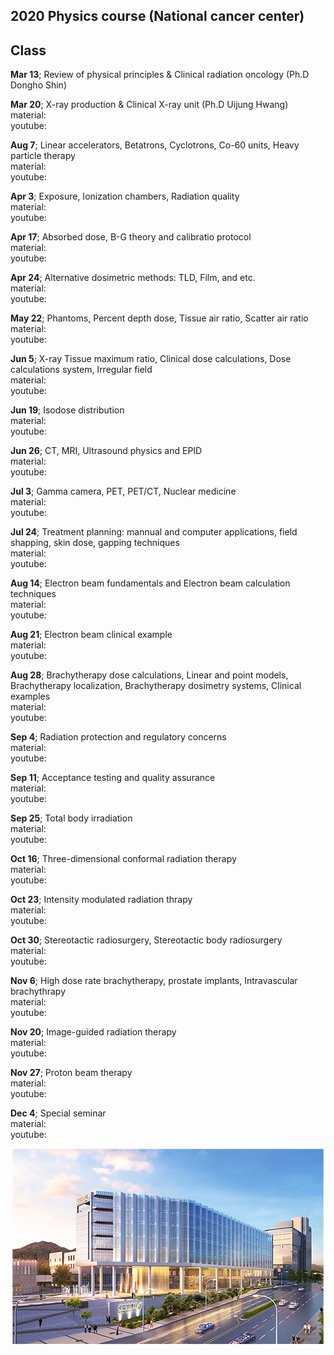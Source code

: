 ## 2020 Physics course (National cancer center)
  
  
## Class 
**Mar 13**; Review of physical principles & Clinical radiation oncology (Ph.D Dongho Shin)<br/>
  
**Mar 20**; X-ray production & Clinical X-ray unit (Ph.D Uijung Hwang)<br/>
material:<br/>
youtube: <br/>
	  
**Aug 7**; Linear accelerators, Betatrons, Cyclotrons, Co-60 units, Heavy particle therapy<br/>
material:<br/>
youtube: <br/>
	  
**Apr 3**; Exposure, Ionization chambers, Radiation quality<br/>
material:<br/>
youtube: <br/>
	  
**Apr 17**; Absorbed dose, B-G theory and calibratio protocol<br/>
material:<br/>
youtube: <br/>
	  
**Apr 24**; Alternative dosimetric methods: TLD, Film, and etc.<br/>
material:<br/>
youtube: <br/>
	  
**May 22**; Phantoms, Percent depth dose, Tissue air ratio, Scatter air ratio<br/>
material:<br/>
youtube: <br/>
	  
**Jun 5**; X-ray Tissue maximum ratio, Clinical dose calculations, Dose calculations system, Irregular field<br/>
material:<br/>
youtube: <br/>
	  
**Jun 19**; Isodose distribution<br/>
material:<br/>
youtube: <br/>
	  
**Jun 26**; CT, MRI, Ultrasound physics and EPID<br/>
material:<br/>
youtube: <br/>
	  
**Jul 3**; Gamma camera, PET, PET/CT, Nuclear medicine<br/>
material:<br/>
youtube: <br/>
	  
**Jul 24**; Treatment planning: mannual and computer applications, field shapping, skin dose, gapping techniques<br/>
material:<br/>
youtube: <br/>
	  
**Aug 14**; Electron beam fundamentals and Electron beam calculation techniques<br/>
material:<br/>
youtube: <br/>
	  
**Aug 21**; Electron beam clinical example<br/>
material:<br/>
youtube: <br/>
		  
**Aug 28**; Brachytherapy dose calculations, Linear and point models, Brachytherapy localization, Brachytherapy dosimetry systems, Clinical examples<br/>
material:<br/>
youtube: <br/>
		  
**Sep 4**; Radiation protection and regulatory concerns<br/>
material:<br/>
youtube: <br/>
		  
**Sep 11**; Acceptance testing and quality assurance<br/>
material:<br/>
youtube: <br/>
		  
**Sep 25**; Total body irradiation<br/>
material:<br/>
youtube: <br/>
		  
**Oct 16**; Three-dimensional conformal radiation therapy<br/>
material:<br/>
youtube: <br/>
		  
**Oct 23**; Intensity modulated radiation thrapy<br/>
material:<br/>
youtube: <br/>
		  
**Oct 30**; Stereotactic radiosurgery, Stereotactic body radiosurgery<br/>
material:<br/>
youtube: <br/>
		  
**Nov 6**; High dose rate brachytherapy, prostate implants, Intravascular brachythrapy<br/>
material:<br/>
youtube: <br/>
		  
**Nov 20**; Image-guided radiation therapy<br/>
material:<br/>
youtube: <br/>
		  
**Nov 27**; Proton beam therapy<br/>
material:<br/>
youtube: <br/>
		  
**Dec 4**; Special seminar<br/>
material:<br/>
youtube: <br/>



 
 
   
   
     
     
      
       
        
         
         
<p align="center">
  <img src = https://github.com/wjcheon/2020_NCC_PhysicsCourse/blob/master/visual.png /></div>
</p>




